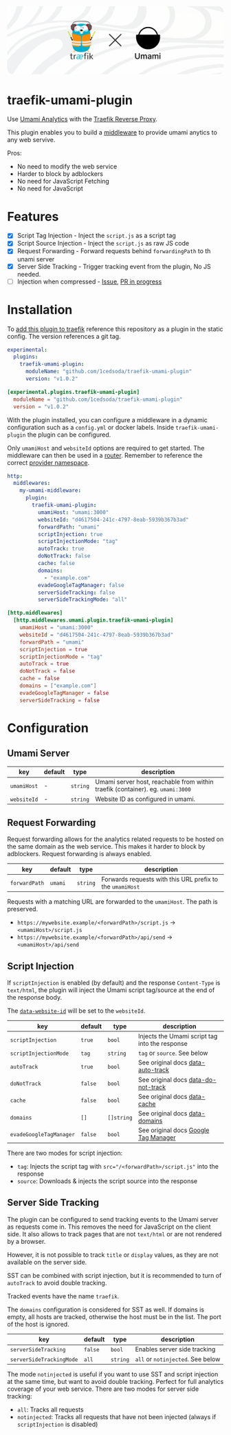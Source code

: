 ![Traefik with Umami traefik-umami-plugin](.assets/traefik-x-umami.png)

# traefik-umami-plugin

Use [Umami Analytics](https://umami.is) with the [Traefik Reverse Proxy](https://traefik.io/traefik/).

This plugin enables you to build a [middleware](https://doc.traefik.io/traefik/middlewares/overview/) to provide umami anytics to any web servive.

Pros:
- No need to modify the web service
- Harder to block by adblockers
- No need for JavaScript Fetching
- No need for JavaScript

# Features
- [X] Script Tag Injection - Inject the `script.js` as a script tag
- [X] Script Source Injection - Inject the `script.js` as raw JS code
- [X] Request Forwarding - Forward requests behind `forwardingPath` to th unami server
- [X] Server Side Tracking - Trigger tracking event from the plugin, No JS needed.
- [ ] Injection when compressed - [Issue](https://github.com/1cedsoda/traefik-umami-plugin/issues/2), [PR in progress](https://github.com/1cedsoda/traefik-umami-plugin/pull/3)

# Installation
To [add this plugin to traefik](https://plugins.traefik.io/install) reference this repository as a plugin in the static config.
The version references a git tag.

```yaml
experimental:
  plugins:
    traefik-umami-plugin:
      moduleName: "github.com/1cedsoda/traefik-umami-plugin"
      version: "v1.0.2" 
```
```toml
[experimental.plugins.traefik-umami-plugin]
  moduleName = "github.com/1cedsoda/traefik-umami-plugin"
  version = "v1.0.2"
```
With the plugin installed, you can configure a middleware in a dynamic configuration such as a `config.yml` or docker labels.
Inside `traefik-umami-plugin` the plugin can be configured.

Only `umamiHost` and `websiteId` options are required to get started.
The middleware can then be used in a [router](https://doc.traefik.io/traefik/routing/routers/#middlewares_1). Remember to reference the correct [provider namespace](https://doc.traefik.io/traefik/providers/overview/#provider-namespace).


```yaml
http:
  middlewares:
    my-umami-middleware:
      plugin:
        traefik-umami-plugin:
          umamiHost: "umami:3000"
          websiteId: "d4617504-241c-4797-8eab-5939b367b3ad"
          forwardPath: "umami"
          scriptInjection: true
          scriptInjectionMode: "tag"
          autoTrack: true
          doNotTrack: false
          cache: false
          domains:
            - "example.com"
          evadeGoogleTagManager: false
          serverSideTracking: false
          serverSideTrackingMode: "all"
```
```toml
[http.middlewares]
  [http.middlewares.umami.plugin.traefik-umami-plugin]
    umamiHost = "umami:3000"
    websiteId = "d4617504-241c-4797-8eab-5939b367b3ad"
    forwardPath = "umami"
    scriptInjection = true
    scriptInjectionMode = "tag"
    autoTrack = true
    doNotTrack = false
    cache = false
    domains = ["example.com"]
    evadeGoogleTagManager = false
    serverSideTracking = false
```

# Configuration
## Umami Server

| key         | default | type     | description                                                                    |
| ----------- | ------- | -------- | ------------------------------------------------------------------------------ |
| `umamiHost` | -       | `string` | Umami server host, reachable from within traefik (container). eg. `umami:3000` |
| `websiteId` | -       | `string` | Website ID as configured in umami.                                             |


## Request Forwarding

Request forwarding allows for the analytics related requests to be hosted on the same domain as the web service. This makes it harder to block by adblockers.
Request forwarding is always enabled.

| key           | default | type     | description                                               |
| ------------- | ------- | -------- | --------------------------------------------------------- |
| `forwardPath` | `umami` | `string` | Forwards requests with this URL prefix to the `umamiHost` |

Requests with a matching URL are forwarded to the `umamiHost`. The path is preserved.

- `https://mywebsite.example/<forwardPath>/script.js` -> `<umamiHost>/script.js`
- `https://mywebsite.example/<forwardPath>/api/send` -> `<umamiHost>/api/send`

## Script Injection

If `scriptInjection` is enabled (by default) and the response `Content-Type` is `text/html`, the plugin will inject the Umami script tag/source at the end of the response body.

The [`data-website-id`](https://umami.is/docs/tracker-configuration#data-domains) will be set to the `websiteId`.

| key                     | default | type       | description                                                                                          |
| ----------------------- | ------- | ---------- | ---------------------------------------------------------------------------------------------------- |
| `scriptInjection`       | `true`  | `bool`     | Injects the Umami script tag into the response                                                       |
| `scriptInjectionMode`   | `tag`   | `string`   | `tag` or `source`. See below                                                                         |
| `autoTrack`             | `true`  | `bool`     | See original docs [data-auto-track](https://umami.is/docs/tracker-configuration#data-host-url)       |
| `doNotTrack`            | `false` | `bool`     | See original docs [data-do-not-track](https://umami.is/docs/tracker-configuration#data-do-not-track) |
| `cache`                 | `false` | `bool`     | See original docs [data-cache](https://umami.is/docs/tracker-configuration#data-cache)               |
| `domains`               | `[]`    | `[]string` | See original docs [data-domains](https://umami.is/docs/tracker-configuration#data-domains)           |
| `evadeGoogleTagManager` | `false` | `bool`     | See original docs [Google Tag Manager](https://umami.is/docs/tracker-configuration)                  |

There are two modes for script injection:
- `tag`: Injects the script tag with `src="/<forwardPath>/script.js"` into the response
- `source`: Downloads & injects the script source into the response

## Server Side Tracking

The plugin can be configured to send tracking events to the Umami server as requests come in. This removes the need for JavaScript on the client side.
It also allows to track pages that are not `text/html` or are not rendered by a browser.

However, it is not possible to track `title` or `display` values, as they are not available on the server side.

SST can be combined with script injection, but it is recommended to turn of `autoTrack` to avoid double tracking.

Tracked events have the name `traefik`.

The `domains` configuration is considered for SST as well. If domains is empty, all hosts are tracked, otherwise the host must be in the list. The port of the host is ignored.

| key                      | default | type     | description                       |
| ------------------------ | ------- | -------- | --------------------------------- |
| `serverSideTracking`     | `false` | `bool`   | Enables server side tracking      |
| `serverSideTrackingMode` | `all`   | `string` | `all` or `notinjected`. See below |

The mode `notinjected` is useful if you want to use SST and script injection at the same time, but want to avoid double tracking. Perfect for full analytics coverage of your web service.
There are two modes for server side tracking:
- `all`: Tracks all requests
- `notinjected`: Tracks all requests that have not been injected (always if `scriptInjection` is disabled)
